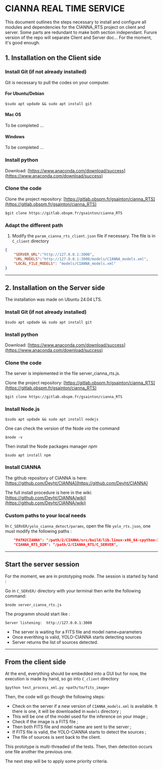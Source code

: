 # CIANNA REAL TIME SERVICE

This document outlines the steps necessary to install and configure all modules and dependencies for the CIANNA_RTS project on client and server. Some parts are redundant to make both section independant.
Furure version of the repo will separate Client and Server doc... For the moment, it's good enough.

## 1. Installation on the Client side

### Install Git (if not already installed)
Git is necessary to pull the codes on your computer.

#### For Ubuntu/Debian
```shell
$sudo apt updade && sudo apt install git
```
#### Mac OS
To be completed ... 

#### Windows
To be completed ...


### Install python 

Download: [https://www.anaconda.com/download/success](https://www.anaconda.com/download/success)

### Clone the code

Clone the project repository: [https://gitlab.obspm.fr/gsainton/cianna_RTS](https://gitlab.obspm.fr/gsainton/cianna_RTS)

```shell
$git clone https://gitlab.obspm.fr/gsainton/cianna_RTS
```

### Adapt the different path 

1. Modify the `param_cianna_rts_client.json` file if necessary. The file is in `C_client` directory

```JSON
{
    "SERVER_URL":"http://127.0.0.1:3000",
    "URL_MODELS":"http://127.0.0.1:3000/models/CIANNA_models.xml",
    "LOCAL_FILE_MODELS": "models/CIANNA_models.xml"
}
```


___

## 2. Installation on the Server side
The installation was made on Ubuntu 24.04 LTS.

### Install Git (if not already installed)

```shell
$sudo apt updade && sudo apt install git
```
### Install python 

Download: [https://www.anaconda.com/download/success](https://www.anaconda.com/download/success)

### Clone the code 
The server is implemented in the file server_cianna_rts.js.

Clone the project repository: [https://gitlab.obspm.fr/gsainton/cianna_RTS](https://gitlab.obspm.fr/gsainton/cianna_RTS)

```shell
$git clone https://gitlab.obspm.fr/gsainton/cianna_RTS
```

### Install Node.js
```shell
$sudo apt updade && sudo apt install nodejs
```
One can check the version of the Node *via* the command 

```shell
$node -v
```
Then install the Node packages manager *npm*

```shell
$sudo apt install npm
```

### Install CIANNA

The github repository of CIANNA is here: [https://github.com/Deyht/CIANNA](https://github.com/Deyht/CIANNA)

The full install procedure is here in the wiki: [https://github.com/Deyht/CIANNA/wiki](https://github.com/Deyht/CIANNA/wiki)

### Custom paths to your local needs

In `C_SERVER/yolo_cianna_detect/params`, open the file `yolo_rts.json`, one must modify the following paths : 

```JSON
    "PATH2CIANNA": "/path/2/CIANNA/src/build/lib.linux-x86_64-cpython-311",
    "CIANNA_RTS_DIR": "/path/2/CIANNA_RTS/C_SERVER",
```
---

## Start the server session

For the moment, we are in prototyping mode. The session is started by hand : 

Go in `C_SERVER/` directory with your terminal then write the following command:

```shell
$node server_cianna_rts.js
```

The programm should start like :

```shell
Server listening:  http://127.0.0.1:3000
```


- The server is waiting for a FITS file and model name+parameters
- Once everithing is valid, YOLO-CIANNA starts detecting sources
- Server returns the list of sources detected.

---
## From the client side
At the end, everything should be embedded into a GUI but for now, the execution is made by hand, so go into `C_client` directory

```shell
$python test_process_xml.py <path/to/fits_image>
```
Then, the code will go though the following steps:
- Check on the server if a new version of `CIANNA_models.xml` is available. It there is one, it will be downloaded in `models` directory ;
- This will be one of the model used for the inference on your image ;
- Check if the image is a FITS file ;
- Then both FITS file and model name are sent to the server ;
- If FITS file is valid, the YOLO-CIANNA starts to detect the sources ;
- The file of sources is sent back to the client.

This prototype is multi-threaded of the tests. Then, then detection occurs one file another the previous one. 

The next step will be to apply some priority criteria.
